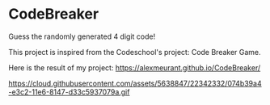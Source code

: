 # CodeBreaker
Guess the randomly generated 4 digit code!

This project is inspired from the Codeschool's project: Code Breaker Game.

Here is the result of my project:
https://alexmeurant.github.io/CodeBreaker/

https://cloud.githubusercontent.com/assets/5638847/22342332/074b39a4-e3c2-11e6-8147-d33c5937079a.gif

